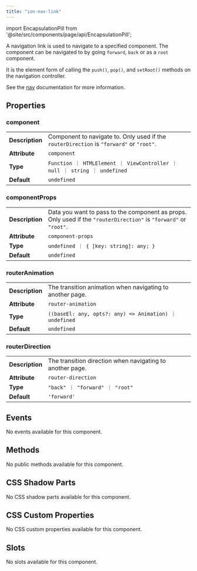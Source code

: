 ```yaml
---
title: "ion-nav-link"
---
```


<head>
  <title>ion-nav-link: Navigation Links to a Specified Component</title>
  <meta name="description" content="Navigation links navigate to specified components. It is the element form of calling the push(), pop(), and setRoot() methods. Read for more on ion-nav-link." />
</head>

import EncapsulationPill from '@site/src/components/page/api/EncapsulationPill';

A navigation link is used to navigate to a specified component. The component can be navigated to by going `forward`, `back` or as a `root` component.

It is the element form of calling the `push()`, `pop()`, and `setRoot()` methods on the navigation controller.

See the [nav](./nav#using-navlink) documentation for more information.

## Properties

### component

|                 |                                                                                          |
| --------------- | ---------------------------------------------------------------------------------------- |
| **Description** | Component to navigate to. Only used if the `routerDirection` is `"forward"` or `"root"`. |
| **Attribute**   | `component`                                                                              |
| **Type**        | `Function ｜ HTMLElement ｜ ViewController ｜ null ｜ string ｜ undefined`               |
| **Default**     | `undefined`                                                                              |

### componentProps

|                 |                                                                                                                   |
| --------------- | ----------------------------------------------------------------------------------------------------------------- |
| **Description** | Data you want to pass to the component as props. Only used if the `"routerDirection"` is `"forward"` or `"root"`. |
| **Attribute**   | `component-props`                                                                                                 |
| **Type**        | `undefined ｜ { [key: string]: any; }`                                                                            |
| **Default**     | `undefined`                                                                                                       |

### routerAnimation

|                 |                                                           |
| --------------- | --------------------------------------------------------- |
| **Description** | The transition animation when navigating to another page. |
| **Attribute**   | `router-animation`                                        |
| **Type**        | `((baseEl: any, opts?: any) => Animation) ｜ undefined`   |
| **Default**     | `undefined`                                               |

### routerDirection

|                 |                                                           |
| --------------- | --------------------------------------------------------- |
| **Description** | The transition direction when navigating to another page. |
| **Attribute**   | `router-direction`                                        |
| **Type**        | `"back" ｜ "forward" ｜ "root"`                           |
| **Default**     | `'forward'`                                               |

## Events

No events available for this component.

## Methods

No public methods available for this component.

## CSS Shadow Parts

No CSS shadow parts available for this component.

## CSS Custom Properties

No CSS custom properties available for this component.

## Slots

No slots available for this component.
